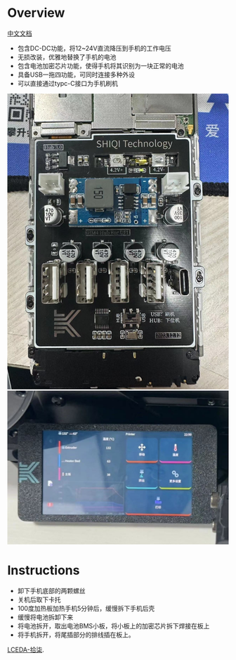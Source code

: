 # Overview
[中文文档](./README_CN.md)
- 包含DC-DC功能，将12~24V直流降压到手机的工作电压
- 无损改装，优雅地替换了手机的电池
- 包含电池加密芯片功能，使得手机将其识别为一块正常的电池
- 具备USB一拖四功能，可同时连接多种外设
- 可以直接通过typc-C接口为手机刷机

![wt1](./1.jpeg)
![wt2](./2.jpeg)

# Instructions
- 卸下手机底部的两颗螺丝
- 关机后取下卡托
- 100度加热板加热手机5分钟后，缓慢拆下手机后壳
- 缓慢将电池拆卸下来
- 将电池拆开，取出电池BMS小板，将小板上的加密芯片拆下焊接在板上
- 将手机拆开，将尾插部分的排线插在板上。

[LCEDA-拾柒](https://oshwhub.com/sqkj/red-rice-4-direct-power-supply-hub).

